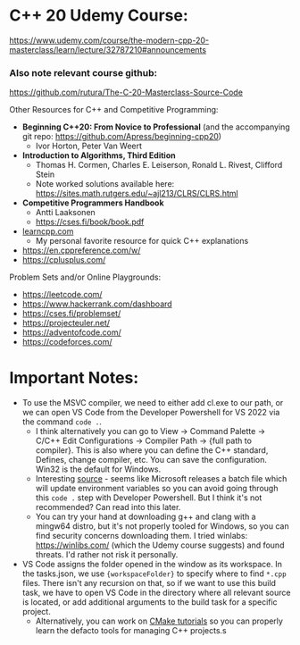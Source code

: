 # C++ 20 Udemy Course:

 https://www.udemy.com/course/the-modern-cpp-20-masterclass/learn/lecture/32787210#announcements

### Also note relevant course github: 

https://github.com/rutura/The-C-20-Masterclass-Source-Code



Other Resources for C++ and Competitive Programming:

- __Beginning C++20: From Novice to Professional__ (and the accompanying git repo: https://github.com/Apress/beginning-cpp20)
    - Ivor Horton, Peter Van Weert
- __Introduction to Algorithms, Third Edition__
    - Thomas H. Cormen, Charles E. Leiserson, Ronald L. Rivest, Clifford Stein  
    - Note worked solutions available here: https://sites.math.rutgers.edu/~ajl213/CLRS/CLRS.html
- __Competitive Programmers Handbook__
    - Antti Laaksonen
    - https://cses.fi/book/book.pdf 
- [learncpp.com](https://www.learncpp.com/)
    - My personal favorite resource for quick C++ explanations
- https://en.cppreference.com/w/
- https://cplusplus.com/


 Problem Sets and/or Online Playgrounds:
 - https://leetcode.com/
 - https://www.hackerrank.com/dashboard
 - https://cses.fi/problemset/
 - https://projecteuler.net/
 - https://adventofcode.com/
 - https://codeforces.com/


# Important Notes:

- To use the MSVC compiler, we need to either add cl.exe to our path, or we can open VS Code from the Developer Powershell for VS 2022 via the command `code .`. 
    - I think alternatively you can go to View -> Command Palette -> C/C++ Edit  Configurations -> Compiler Path -> {full path to compiler}. This is also where you can define the C++ standard, Defines, change compiler, etc. You can save the configuration. Win32 is the default for Windows. 
    - Interesting [source](https://stackoverflow.com/questions/50830609/run-cl-exe-from-cmd) - seems like Microsoft releases a batch file which will update environment variables so you can avoid going through this `code .` step with Developer Powershell. But I think it's not recommended? Can read into this later. 
    - You can try your hand at downloading g++ and clang with a mingw64 distro, but it's not properly tooled for Windows, so you can find security concerns downloading them. I tried winlabs: https://winlibs.com/ (which the Udemy course suggests) and found threats. I'd rather not risk it personally.
- VS Code assigns the folder opened in the window as its workspace. In the tasks.json, we use `{workspaceFolder}` to specify where to find `*.cpp` files. There isn't any recursion on that, so if we want to use this build task, we have to open VS Code in the directory where all relevant source is located, or add additional arguments to the build task for a specific project. 
    - Alternatively, you can work on [CMake tutorials](https://cmake.org/cmake/help/latest/guide/tutorial/A%20Basic%20Starting%20Point.html) so you can properly learn the defacto tools for managing C++ projects.s 
